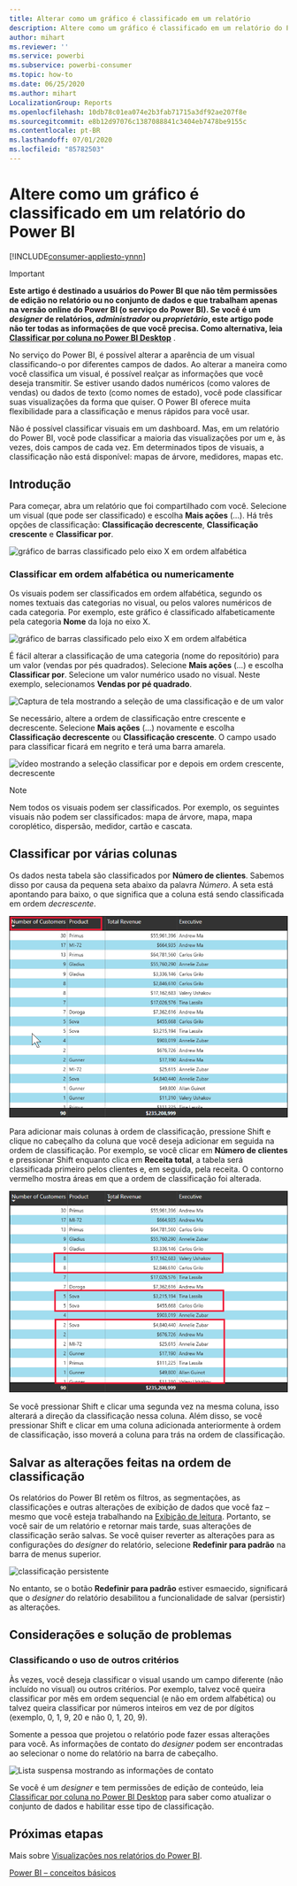 ```yaml
---
title: Alterar como um gráfico é classificado em um relatório
description: Altere como um gráfico é classificado em um relatório do Power BI
author: mihart
ms.reviewer: ''
ms.service: powerbi
ms.subservice: powerbi-consumer
ms.topic: how-to
ms.date: 06/25/2020
ms.author: mihart
LocalizationGroup: Reports
ms.openlocfilehash: 10db78c01ea074e2b3fab71715a3df92ae207f8e
ms.sourcegitcommit: e8b12d97076c1387088841c3404eb7478be9155c
ms.contentlocale: pt-BR
ms.lasthandoff: 07/01/2020
ms.locfileid: "85782503"
---
```

# <a name="change-how-a-chart-is-sorted-in-a-power-bi-report"></a>Altere como um gráfico é classificado em um relatório do Power BI

[!INCLUDE[consumer-appliesto-ynnn](../includes/consumer-appliesto-ynnn.md)]


> [!IMPORTANT]
> **Este artigo é destinado a usuários do Power BI que não têm permissões de edição no relatório ou no conjunto de dados e que trabalham apenas na versão online do Power BI (o serviço do Power BI). Se você é um *designer* de relatórios, *administrador* ou *proprietário*, este artigo pode não ter todas as informações de que você precisa. Como alternativa, leia [Classificar por coluna no Power BI Desktop](../create-reports/desktop-sort-by-column.md)** .

No serviço do Power BI, é possível alterar a aparência de um visual classificando-o por diferentes campos de dados. Ao alterar a maneira como você classifica um visual, é possível realçar as informações que você deseja transmitir. Se estiver usando dados numéricos (como valores de vendas) ou dados de texto (como nomes de estado), você pode classificar suas visualizações da forma que quiser. O Power BI oferece muita flexibilidade para a classificação e menus rápidos para você usar. 

Não é possível classificar visuais em um dashboard. Mas, em um relatório do Power BI, você pode classificar a maioria das visualizações por um e, às vezes, dois campos de cada vez. Em determinados tipos de visuais, a classificação não está disponível: mapas de árvore, medidores, mapas etc. 

## <a name="get-started"></a>Introdução

Para começar, abra um relatório que foi compartilhado com você. Selecione um visual (que pode ser classificado) e escolha **Mais ações** (...).  Há três opções de classificação: **Classificação decrescente**, **Classificação crescente** e **Classificar por**. 
    

![gráfico de barras classificado pelo eixo X em ordem alfabética](media/end-user-change-sort/power-bi-more-actions.png)

### <a name="sort-alphabetically-or-numerically"></a>Classificar em ordem alfabética ou numericamente

Os visuais podem ser classificados em ordem alfabética, segundo os nomes textuais das categorias no visual, ou pelos valores numéricos de cada categoria. Por exemplo, este gráfico é classificado alfabeticamente pela categoria **Nome** da loja no eixo X.

![gráfico de barras classificado pelo eixo X em ordem alfabética](media/end-user-change-sort/powerbi-sort-category.png)

É fácil alterar a classificação de uma categoria (nome do repositório) para um valor (vendas por pés quadrados). Selecione **Mais ações** (...) e escolha **Classificar por**. Selecione um valor numérico usado no visual.  Neste exemplo, selecionamos **Vendas por pé quadrado**.

![Captura de tela mostrando a seleção de uma classificação e de um valor](media/end-user-change-sort/power-bi-sort-value.png)

Se necessário, altere a ordem de classificação entre crescente e decrescente.  Selecione **Mais ações** (...) novamente e escolha **Classificação decrescente** ou **Classificação crescente**. O campo usado para classificar ficará em negrito e terá uma barra amarela.

   ![vídeo mostrando a seleção classificar por e depois em ordem crescente, decrescente](media/end-user-change-sort/sort.gif)

> [!NOTE]
> Nem todos os visuais podem ser classificados. Por exemplo, os seguintes visuais não podem ser classificados: mapa de árvore, mapa, mapa coroplético, dispersão, medidor, cartão e cascata.

## <a name="sorting-by-multiple-columns"></a>Classificar por várias colunas
Os dados nesta tabela são classificados por **Número de clientes**.  Sabemos disso por causa da pequena seta abaixo da palavra *Número*. A seta está apontando para baixo, o que significa que a coluna está sendo classificada em ordem *decrescente*.

![captura de tela mostrando a primeira coluna sendo usada para classificação](media/end-user-change-sort/power-bi-sort-first.png)


Para adicionar mais colunas à ordem de classificação, pressione Shift e clique no cabeçalho da coluna que você deseja adicionar em seguida na ordem de classificação. Por exemplo, se você clicar em **Número de clientes** e pressionar Shift enquanto clica em **Receita total**, a tabela será classificada primeiro pelos clientes e, em seguida, pela receita. O contorno vermelho mostra áreas em que a ordem de classificação foi alterada.

![captura de tela mostrando a segunda coluna sendo usada para classificação](media/end-user-change-sort/power-bi-sort-second.png)

Se você pressionar Shift e clicar uma segunda vez na mesma coluna, isso alterará a direção da classificação nessa coluna. Além disso, se você pressionar Shift e clicar em uma coluna adicionada anteriormente à ordem de classificação, isso moverá a coluna para trás na ordem de classificação.


## <a name="saving-changes-you-make-to-sort-order"></a>Salvar as alterações feitas na ordem de classificação
Os relatórios do Power BI retêm os filtros, as segmentações, as classificações e outras alterações de exibição de dados que você faz – mesmo que você esteja trabalhando na [Exibição de leitura](end-user-reading-view.md). Portanto, se você sair de um relatório e retornar mais tarde, suas alterações de classificação serão salvas.  Se você quiser reverter as alterações para as configurações do *designer* do relatório, selecione **Redefinir para padrão** na barra de menus superior. 

![classificação persistente](media/end-user-change-sort/power-bi-reset.png)

No entanto, se o botão **Redefinir para padrão** estiver esmaecido, significará que o *designer* do relatório desabilitou a funcionalidade de salvar (persistir) as alterações.

<a name="other"></a>
## <a name="considerations-and-troubleshooting"></a>Considerações e solução de problemas

### <a name="sorting-using-other-criteria"></a>Classificando o uso de outros critérios
Às vezes, você deseja classificar o visual usando um campo diferente (não incluído no visual) ou outros critérios.  Por exemplo, talvez você queira classificar por mês em ordem sequencial (e não em ordem alfabética) ou talvez queira classificar por números inteiros em vez de por dígitos (exemplo, 0, 1, 9, 20 e não 0, 1, 20, 9).  

Somente a pessoa que projetou o relatório pode fazer essas alterações para você. As informações de contato do *designer* podem ser encontradas ao selecionar o nome do relatório na barra de cabeçalho.

![Lista suspensa mostrando as informações de contato](media/end-user-change-sort/power-bi-contact.png)

Se você é um *designer* e tem permissões de edição de conteúdo, leia [Classificar por coluna no Power BI Desktop](../create-reports/desktop-sort-by-column.md) para saber como atualizar o conjunto de dados e habilitar esse tipo de classificação.

## <a name="next-steps"></a>Próximas etapas
Mais sobre [Visualizações nos relatórios do Power BI](end-user-visualizations.md).

[Power BI – conceitos básicos](end-user-basic-concepts.md)
